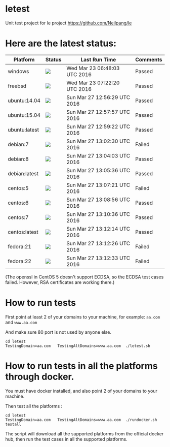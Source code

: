 # letest
Unit test project for le project https://github.com/Neilpang/le



# Here are the latest status:

| Platform | Status| Last Run Time| Comments|
-----------|-------|--------------|---------|
|windows|![](https://cdn.rawgit.com/Neilpang/letest/master/status/windows.svg?1458715683)|Wed Mar 23 06:48:03 UTC 2016| Passed |
|freebsd|![](https://cdn.rawgit.com/Neilpang/letest/master/status/freebsd.svg?1458717740)|Wed Mar 23 07:22:20 UTC 2016| Passed |
|ubuntu:14.04|![](https://cdn.rawgit.com/Neilpang/letest/master/status/ubuntu-14.04.svg?1459083389)|Sun Mar 27 12:56:29 UTC 2016| Passed |
|ubuntu:15.04|![](https://cdn.rawgit.com/Neilpang/letest/master/status/ubuntu-15.04.svg?1459083477)|Sun Mar 27 12:57:57 UTC 2016| Passed |
|ubuntu:latest|![](https://cdn.rawgit.com/Neilpang/letest/master/status/ubuntu-latest.svg?1459083562)|Sun Mar 27 12:59:22 UTC 2016| Passed |
|debian:7|![](https://cdn.rawgit.com/Neilpang/letest/master/status/debian-7.svg?1459083750)|Sun Mar 27 13:02:30 UTC 2016| Failed |
|debian:8|![](https://cdn.rawgit.com/Neilpang/letest/master/status/debian-8.svg?1459083843)|Sun Mar 27 13:04:03 UTC 2016| Passed |
|debian:latest|![](https://cdn.rawgit.com/Neilpang/letest/master/status/debian-latest.svg?1459083936)|Sun Mar 27 13:05:36 UTC 2016| Passed |
|centos:5|![](https://cdn.rawgit.com/Neilpang/letest/master/status/centos-5.svg?1459084041)|Sun Mar 27 13:07:21 UTC 2016| Failed |
|centos:6|![](https://cdn.rawgit.com/Neilpang/letest/master/status/centos-6.svg?1459084136)|Sun Mar 27 13:08:56 UTC 2016| Passed |
|centos:7|![](https://cdn.rawgit.com/Neilpang/letest/master/status/centos-7.svg?1459084236)|Sun Mar 27 13:10:36 UTC 2016| Passed |
|centos:latest|![](https://cdn.rawgit.com/Neilpang/letest/master/status/centos-latest.svg?1459084334)|Sun Mar 27 13:12:14 UTC 2016| Passed |
|fedora:21|![](https://cdn.rawgit.com/Neilpang/letest/master/status/fedora-21.svg?1459084346)|Sun Mar 27 13:12:26 UTC 2016| Failed |
|fedora:22|![](https://cdn.rawgit.com/Neilpang/letest/master/status/fedora-22.svg?1459084353)|Sun Mar 27 13:12:33 UTC 2016| Failed |
(The openssl in CentOS 5 doesn't support ECDSA, so the ECDSA test cases failed. However, RSA certificates are working there.)

# How to run tests

First point at least 2 of your domains to your machine, 
for example: `aa.com` and `www.aa.com`

And make sure 80 port is not used by anyone else.

```
cd letest
TestingDomain=aa.com   TestingAltDomains=www.aa.com  ./letest.sh
```

# How to run tests in all the platforms through docker.

You must have docker installed, and also point 2 of your domains to your machine.

Then test all the platforms :

```
cd letest
TestingDomain=aa.com   TestingAltDomains=www.aa.com  ./rundocker.sh  testall
```

The script will download all the supported platforms from the official docker hub, then run the test cases in all the supported platforms.






